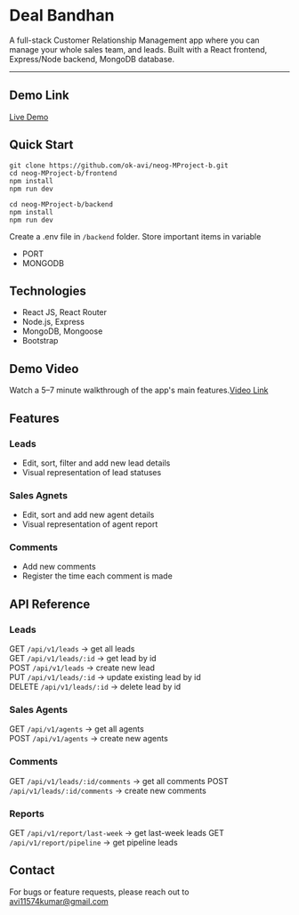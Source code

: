 # Deal Bandhan

A full-stack Customer Relationship Management app where you can manage your whole sales team, and leads.
Built with a React frontend, Express/Node backend, MongoDB database.

---

## Demo Link
[Live Demo](https://neog-m-project-b-frontend.vercel.app/)

## Quick Start
```
git clone https://github.com/ok-avi/neog-MProject-b.git
cd neog-MProject-b/frontend
npm install
npm run dev

cd neog-MProject-b/backend
npm install
npm run dev
```
Create a .env file in ```/backend``` folder. Store important items in variable
- PORT
- MONGODB

## Technologies
- React JS, React Router
- Node.js, Express
- MongoDB, Mongoose
- Bootstrap

## Demo Video
Watch a 5–7 minute walkthrough of the app's main features.[Video Link](https://drive.google.com/file/d/1HiNfpWJwn8XOxWVWQ6b9qb3cHKNZRzJI/view?usp=drive_link)

## Features

### Leads
- Edit, sort, filter and add new lead details
- Visual representation of lead statuses

### Sales Agnets
- Edit, sort and add new agent details
- Visual representation of agent report

### Comments
- Add new comments 
- Register the time each comment is made

## API Reference

### Leads
GET ```/api/v1/leads``` &rarr; get all leads \
GET ```/api/v1/leads/:id``` &rarr; get lead by id \
POST ```/api/v1/leads``` &rarr;  create new lead \
PUT ```/api/v1/leads/:id``` &rarr; update existing lead by id \
DELETE ```/api/v1/leads/:id``` &rarr; delete lead by id

### Sales Agents
GET ```/api/v1/agents``` &rarr;  get all agents   
POST ```/api/v1/agents``` &rarr;    create new agents 

### Comments
GET ```/api/v1/leads/:id/comments``` &rarr;   get all comments
POST ```/api/v1/leads/:id/comments``` &rarr;  create new comments

### Reports
GET ```/api/v1/report/last-week``` &rarr; get last-week leads
GET ```/api/v1/report/pipeline``` &rarr; get pipeline leads

## Contact
For bugs or feature requests, please reach out to avi11574kumar@gmail.com
